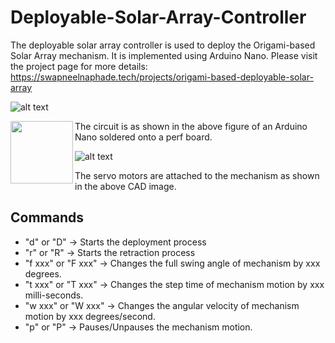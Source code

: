 # Deployable-Solar-Array-Controller
The deployable solar array controller is used to deploy the Origami-based Solar Array mechanism. It is implemented using Arduino Nano. Please visit the project page for more details: https://swapneelnaphade.tech/projects/origami-based-deployable-solar-array 

 ![alt text](https://swapneelnaphade.tech/wp-content/uploads/2018/12/image074.jpg)
 
 <img align="left" width="100" height="100" src="https://swapneelnaphade.tech/wp-content/uploads/2018/12/image074.jpg">

The circuit is as shown in the above figure of an Arduino Nano soldered onto a perf board.


 ![alt text](https://swapneelnaphade.tech/wp-content/uploads/2018/12/image067-300x185.jpg) 

The servo motors are attached to the mechanism as shown in the above CAD image.


## Commands
- "d" or "D" -> Starts the deployment process
- "r" or "R" -> Starts the retraction process
- "f xxx" or "F xxx" -> Changes the full swing angle of mechanism by xxx degrees.
- "t xxx" or "T xxx" -> Changes the step time of mechanism motion by xxx milli-seconds.
- "w xxx" or "W xxx" -> Changes the angular velocity of mechanism motion by xxx degrees/second.
- "p" or "P" -> Pauses/Unpauses the mechanism motion.

 

